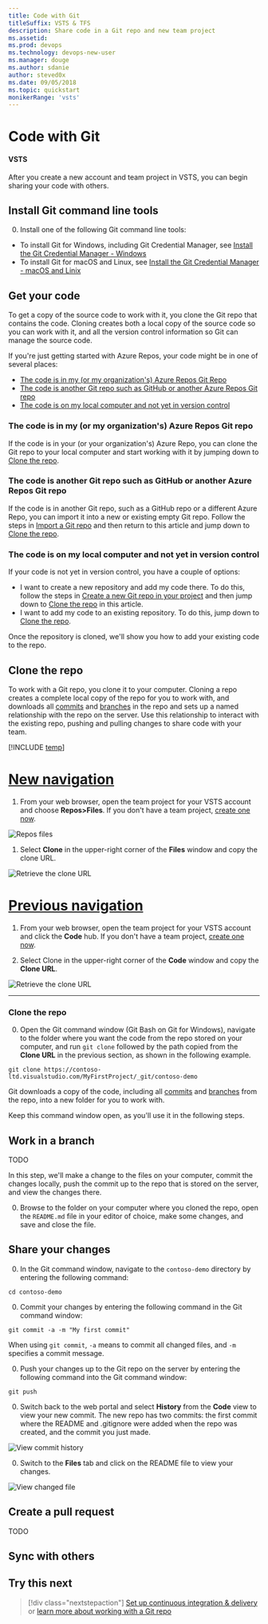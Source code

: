 ```yaml
---
title: Code with Git
titleSuffix: VSTS & TFS 
description: Share code in a Git repo and new team project 
ms.assetid: 
ms.prod: devops
ms.technology: devops-new-user
ms.manager: douge
ms.author: sdanie
author: steved0x
ms.date: 09/05/2018
ms.topic: quickstart
monikerRange: 'vsts'
---
```


# Code with Git

#### VSTS

After you create a new account and team project in VSTS, you can begin sharing your code with others. 



## Install Git command line tools 

0. Install one of the following Git command line tools:

  - To install Git for Windows, including Git Credential Manager, see [Install the Git Credential Manager - Windows](../git/set-up-credential-managers.md#windows)
  - To install Git for macOS and Linux, see [Install the Git Credential Manager - macOS and Linix](../git/set-up-credential-managers.md#macos-and-linux)

## Get your code

To get a copy of the source code to work with it, you clone the Git repo that contains the code. Cloning creates both a local copy of the source code so you can work with it, and all the version control information so Git can manage the source code.

If you're just getting started with Azure Repos, your code might be in one of several places:

- [The code is in my (or my organization's) Azure Repos Git Repo](#the-code-is-in-my-or-my-organizations-azure-repos-git-repo)
- [The code is another Git repo such as GitHub or another Azure Repos Git repo](#the-code-is-another-git-repo-such-as-github-or-another-azure-repos-git-repo)
- [The code is on my local computer and not yet in version control](#the-code-is-on-my-local-computer-and-not-yet-in-version-control)

### The code is in my (or my organization's) Azure Repos Git repo

If the code is in your (or your organization's) Azure Repo, you can clone the Git repo to your local computer and start working with it by jumping down to [Clone the repo](#clone-the-repo).

### The code is another Git repo such as GitHub or another Azure Repos Git repo

If the code is in another Git repo, such as a GitHub repo or a different Azure Repo, you can import it into a new or existing empty Git repo. Follow the steps in [Import a Git repo](../git/import-git-repository.md) and then return to this article and jump down to [Clone the repo](#clone-the-repo).

### The code is on my local computer and not yet in version control

If your code is not yet in version control, you have a couple of options:

- I want to create a new repository and add my code there. To do this, follow the steps in [Create a new Git repo in your project](../git/create-new-repo.md#create-a-repo-using-the-web-portal) and then jump down to [Clone the repo](#clone-the-repo) in this article. 
- I want to add my code to an existing repository. To do this, jump down to [Clone the repo](#clone-the-repo).

Once the repository is cloned, we'll show you how to add your existing code to the repo.


## Clone the repo

To work with a Git repo, you clone it to your computer. Cloning a repo creates a complete local copy of the repo for you to work with, and downloads all [commits](../git/commits.md) and [branches](../git/branches.md) in the repo and sets up a named relationship with the repo on the server. Use this relationship to interact with the existing repo, pushing and pulling changes to share code with your team.

[!INCLUDE [temp](../../_shared/new-navigation.md)] 

# [New navigation](#tab/new-nav)

1. From your web browser, open the team project for your VSTS account and choose **Repos>Files**. If you don't have a team project, [create one now](sign-up-invite-teammates.md). 

  ![Repos files](_img/clone-repo/repos-files.png)

1. Select **Clone** in the upper-right corner of the **Files** window and copy the clone URL.

  ![Retrieve the clone URL](_img/clone-repo/clone-repo.png)

# [Previous navigation](#tab/previous-nav)

1. From your web browser, open the team project for your VSTS account and click the **Code** hub. If you don't have a team project, [create one now](sign-up-invite-teammates.md). 

1. Select Clone in the upper-right corner of the **Code** window and copy the **Clone URL**.

  ![Retrieve the clone URL](../../user-guide/_img/code-with-git-clone-repo.png)

---

### Clone the repo

0. Open the Git command window (Git Bash on Git for Windows), navigate to the folder where you want the code from the repo stored on your computer, and run `git clone` followed by the path copied from the **Clone URL** in the previous section, as shown in the following example.

  ```
  git clone https://contoso-ltd.visualstudio.com/MyFirstProject/_git/contoso-demo
  ```

  Git downloads a copy of the code, including all [commits](../git/commits.md) and [branches](../git/branches.md) from the repo, into a new folder for you to work with.

  Keep this command window open, as you'll use it in the following steps.

## Work in a branch

TODO 

In this step, we'll make a change to the files on your computer, commit the changes locally, push the commit up to the repo that is stored on the server, and view the changes there.

0. Browse to the folder on your computer where you cloned the repo, open the `README.md` file in your editor of choice, make some changes, and save and close the file.

## Share your changes

0. In the Git command window, navigate to the `contoso-demo` directory by entering the following command: 

  ```
  cd contoso-demo
  ```

0. Commit your changes by entering the following command in the Git command window:

  ```
  git commit -a -m "My first commit"
  ```

  When using `git commit`, `-a` means to commit all changed files, and `-m` specifies a commit message.

0. Push your changes up to the Git repo on the server by entering the following command into the Git command window:

  ```
  git push
  ```

0. Switch back to the web portal and select **History** from the **Code** view to view your new commit. The new repo has two commits: the first commit where the README and .gitignore were added when the repo was created, and the commit you just made.

  ![View commit history](../git/_img/repo-mgmt/commit-push.png)

0. Switch to the **Files** tab and click on the README file to view your changes.

  ![View changed file](../git/_img/repo-mgmt/readme-changed-file.png)  

## Create a pull request

TODO

## Sync with others

## Try this next  

> [!div class="nextstepaction"]
> [Set up continuous integration & delivery](../../pipelines/get-started-designer.md?toc=/vsts/user-guide/toc.json&bc=/vsts/user-guide/breadcrumb/toc.json)
> or
> [learn more about working with a Git repo](../git/index.md)
